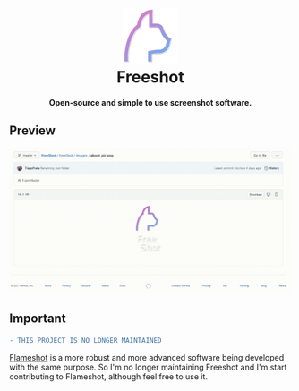 <div align="center">
  <p>
    <h1>
      <a href="https://github.com/TiagoPrata/FreeShot">
        <img src="./_images/cat.svg" alt="Freeshot"  width="100" />
      </a>
      <br />
      Freeshot
    </h1>
    <h4>Open-source and simple to use screenshot software.</h4>
  </p>
</div>

## Preview

![image](https://raw.githubusercontent.com/TiagoPrata/FreeShot/master/_images/using.gif)

## Important

```diff
- THIS PROJECT IS NO LONGER MAINTAINED
```

[Flameshot](https://github.com/flameshot-org) is a more robust and more advanced software being developed with the same purpose. So I'm no longer maintaining Freeshot and I'm start contributing to Flameshot, although feel free to use it.
